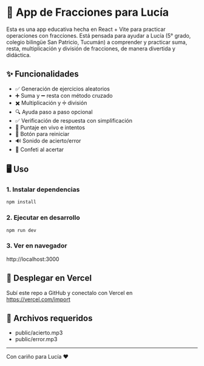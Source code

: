 # 🧮 App de Fracciones para Lucía

Esta es una app educativa hecha en React + Vite para practicar operaciones con fracciones. Está pensada para ayudar a Lucía (5° grado, colegio bilingüe San Patricio, Tucumán) a comprender y practicar suma, resta, multiplicación y división de fracciones, de manera divertida y didáctica.

## ✨ Funcionalidades

- ✅ Generación de ejercicios aleatorios
- ➕ Suma y ➖ resta con método cruzado
- ✖️ Multiplicación y ➗ división
- 🔍 Ayuda paso a paso opcional
- ✅ Verificación de respuesta con simplificación
- 🎯 Puntaje en vivo e intentos
- 🔄 Botón para reiniciar
- 🔊 Sonido de acierto/error
- 🎉 Confeti al acertar

## 🖥️ Uso

### 1. Instalar dependencias

```bash
npm install
```

### 2. Ejecutar en desarrollo

```bash
npm run dev
```

### 3. Ver en navegador

http://localhost:3000

## 🚀 Desplegar en Vercel

Subí este repo a GitHub y conectalo con Vercel en https://vercel.com/import

## 📁 Archivos requeridos

- public/acierto.mp3
- public/error.mp3

---
Con cariño para Lucía ❤️
